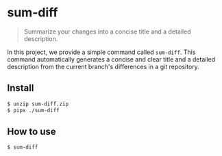 # sum-diff

> Summarize your changes into a concise title and a detailed description.

In this project, we provide a simple command called `sum-diff`. This command automatically generates a concise and clear title and a detailed description from the current branch's differences in a git repository.

## Install

```bash
$ unzip sum-diff.zip
$ pipx ./sum-diff
```

## How to use

```bash
$ sum-diff
```
